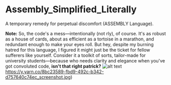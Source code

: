 # Assembly_Simplified_Literally
A temporary remedy for perpetual discomfort (ASSEMBLY Language).

**Note:** So, the code's a mess—intentionally (not rly), of course. It's as robust as a house of cards, about as efficient as a tortoise in a marathon, and redundant enough to make your eyes roll. But hey, despite my burning hatred for this language, I figured it might just be the ticket for fellow sufferers like yourself. Consider it a toolkit of sorts, tailor-made for university students—because who needs clarity and elegance when you've got convoluted code, **isn't that right patrick?** ![alt text](https://y.yarn.co/8bc23589-fbd9-492c-b342-d757640c74ec_screenshot.jpg)https://y.yarn.co/8bc23589-fbd9-492c-b342-d757640c74ec_screenshot.jpg)


